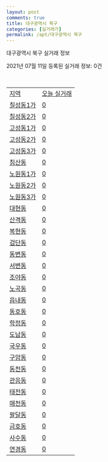 ```yaml
---
layout: post
comments: true
title: 대구광역시 북구
categories: [실거래가]
permalink: /apt/대구광역시 북구
---
```


대구광역시 북구 실거래 정보

2021년 07월 11일 등록된 실거래 정보: 0건

<script type="text/javascript">
  google.charts.load('current', {'packages':['corechart']});
  google.charts.setOnLoadCallback(drawChart);

  function drawChart() {
    var data = google.visualization.arrayToDataTable([['거래일', '매매', '전월세', '전매'], ['20-07', 452, 310, 75], ['20-08', 616, 404, 122], ['20-09', 723, 337, 86], ['20-10', 872, 412, 75], ['20-11', 1566, 453, 264], ['20-12', 1022, 455, 44], ['21-01', 568, 299, 23], ['21-02', 507, 309, 24], ['21-03', 519, 381, 96], ['21-04', 469, 323, 38], ['21-05', 537, 278, 39], ['21-06', 353, 182, 9], ['21-07', 11, 38, 1]]);

    var options = {
      title: '최근 1년간 유형별 거래량 추이',
      legend: { position: 'bottom' }
    };

    var chart = new google.visualization.LineChart(document.getElementById('columnchart_material'));
    chart.draw(data, (options));
  }
</script>

<div id="columnchart_material" style="width: 95%; margin-left: -35px"></div>
<br>
<table class="sortable">
  <tr>
    <td><a href="#">지역</a></td>
    <td><a href="#">오늘 실거래</a></td>
  </tr>

  
  <tr class="item">
    <td><a href="대구광역시 북구 칠성동1가">칠성동1가</a></td>
    <td><a href="대구광역시 북구 칠성동1가">0</a></td>
  </tr>
    

  <tr class="item">
    <td><a href="대구광역시 북구 칠성동2가">칠성동2가</a></td>
    <td><a href="대구광역시 북구 칠성동2가">0</a></td>
  </tr>
    

  <tr class="item">
    <td><a href="대구광역시 북구 고성동1가">고성동1가</a></td>
    <td><a href="대구광역시 북구 고성동1가">0</a></td>
  </tr>
    

  <tr class="item">
    <td><a href="대구광역시 북구 고성동2가">고성동2가</a></td>
    <td><a href="대구광역시 북구 고성동2가">0</a></td>
  </tr>
    

  <tr class="item">
    <td><a href="대구광역시 북구 고성동3가">고성동3가</a></td>
    <td><a href="대구광역시 북구 고성동3가">0</a></td>
  </tr>
    

  <tr class="item">
    <td><a href="대구광역시 북구 침산동">침산동</a></td>
    <td><a href="대구광역시 북구 침산동">0</a></td>
  </tr>
    

  <tr class="item">
    <td><a href="대구광역시 북구 노원동1가">노원동1가</a></td>
    <td><a href="대구광역시 북구 노원동1가">0</a></td>
  </tr>
    

  <tr class="item">
    <td><a href="대구광역시 북구 노원동2가">노원동2가</a></td>
    <td><a href="대구광역시 북구 노원동2가">0</a></td>
  </tr>
    

  <tr class="item">
    <td><a href="대구광역시 북구 노원동3가">노원동3가</a></td>
    <td><a href="대구광역시 북구 노원동3가">0</a></td>
  </tr>
    

  <tr class="item">
    <td><a href="대구광역시 북구 대현동">대현동</a></td>
    <td><a href="대구광역시 북구 대현동">0</a></td>
  </tr>
    

  <tr class="item">
    <td><a href="대구광역시 북구 산격동">산격동</a></td>
    <td><a href="대구광역시 북구 산격동">0</a></td>
  </tr>
    

  <tr class="item">
    <td><a href="대구광역시 북구 복현동">복현동</a></td>
    <td><a href="대구광역시 북구 복현동">0</a></td>
  </tr>
    

  <tr class="item">
    <td><a href="대구광역시 북구 검단동">검단동</a></td>
    <td><a href="대구광역시 북구 검단동">0</a></td>
  </tr>
    

  <tr class="item">
    <td><a href="대구광역시 북구 동변동">동변동</a></td>
    <td><a href="대구광역시 북구 동변동">0</a></td>
  </tr>
    

  <tr class="item">
    <td><a href="대구광역시 북구 서변동">서변동</a></td>
    <td><a href="대구광역시 북구 서변동">0</a></td>
  </tr>
    

  <tr class="item">
    <td><a href="대구광역시 북구 조야동">조야동</a></td>
    <td><a href="대구광역시 북구 조야동">0</a></td>
  </tr>
    

  <tr class="item">
    <td><a href="대구광역시 북구 노곡동">노곡동</a></td>
    <td><a href="대구광역시 북구 노곡동">0</a></td>
  </tr>
    

  <tr class="item">
    <td><a href="대구광역시 북구 읍내동">읍내동</a></td>
    <td><a href="대구광역시 북구 읍내동">0</a></td>
  </tr>
    

  <tr class="item">
    <td><a href="대구광역시 북구 동호동">동호동</a></td>
    <td><a href="대구광역시 북구 동호동">0</a></td>
  </tr>
    

  <tr class="item">
    <td><a href="대구광역시 북구 학정동">학정동</a></td>
    <td><a href="대구광역시 북구 학정동">0</a></td>
  </tr>
    

  <tr class="item">
    <td><a href="대구광역시 북구 도남동">도남동</a></td>
    <td><a href="대구광역시 북구 도남동">0</a></td>
  </tr>
    

  <tr class="item">
    <td><a href="대구광역시 북구 국우동">국우동</a></td>
    <td><a href="대구광역시 북구 국우동">0</a></td>
  </tr>
    

  <tr class="item">
    <td><a href="대구광역시 북구 구암동">구암동</a></td>
    <td><a href="대구광역시 북구 구암동">0</a></td>
  </tr>
    

  <tr class="item">
    <td><a href="대구광역시 북구 동천동">동천동</a></td>
    <td><a href="대구광역시 북구 동천동">0</a></td>
  </tr>
    

  <tr class="item">
    <td><a href="대구광역시 북구 관음동">관음동</a></td>
    <td><a href="대구광역시 북구 관음동">0</a></td>
  </tr>
    

  <tr class="item">
    <td><a href="대구광역시 북구 태전동">태전동</a></td>
    <td><a href="대구광역시 북구 태전동">0</a></td>
  </tr>
    

  <tr class="item">
    <td><a href="대구광역시 북구 매천동">매천동</a></td>
    <td><a href="대구광역시 북구 매천동">0</a></td>
  </tr>
    

  <tr class="item">
    <td><a href="대구광역시 북구 팔달동">팔달동</a></td>
    <td><a href="대구광역시 북구 팔달동">0</a></td>
  </tr>
    

  <tr class="item">
    <td><a href="대구광역시 북구 금호동">금호동</a></td>
    <td><a href="대구광역시 북구 금호동">0</a></td>
  </tr>
    

  <tr class="item">
    <td><a href="대구광역시 북구 사수동">사수동</a></td>
    <td><a href="대구광역시 북구 사수동">0</a></td>
  </tr>
    

  <tr class="item">
    <td><a href="대구광역시 북구 연경동">연경동</a></td>
    <td><a href="대구광역시 북구 연경동">0</a></td>
  </tr>
    


</table>


    